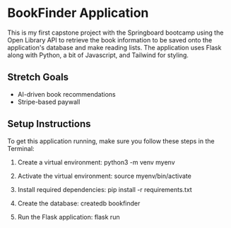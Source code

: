 # BookFinder Application
This is my first capstone project with the Springboard bootcamp using
the Open Library API to retrieve the book information to be saved onto the application's database and make reading lists.
The application uses Flask along with Python, a bit of Javascript, and Tailwind for styling.

## Stretch Goals
- AI-driven book recommendations
- Stripe-based paywall

## Setup Instructions

To get this application running, make sure you follow these steps in the Terminal:

1. Create a virtual environment:
python3 -m venv myenv

2. Activate the virtual environment:
source myenv/bin/activate

3. Install required dependencies:
pip install -r requirements.txt

4. Create the database:
createdb bookfinder

5. Run the Flask application:
flask run
